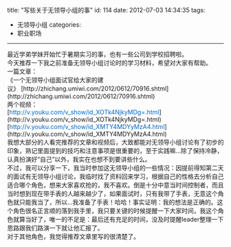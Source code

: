 title: "写些关于无领导小组的事"
id: 114
date: 2012-07-03 14:34:35
tags: 
- 无领导小组
categories: 
- 职业职场
---

<div>最近学弟学妹开始忙于暑期实习的事，也有一些公司到学校招聘啦。</div>
<div>今天推荐一下我之前准备无领导小组讨论时的学习材料，希望对大家有帮助。</div>
<div>一篇文章：</div>
<div>《一个无领导小组面试官给大家的建议》 [http://zhichang.umiwi.com/2012/0612/70916.shtml](http://zhichang.umiwi.com/2012/0612/70916.shtml)</div>
<div>两个视频：</div>
<div>[<span style="color: #0066cc;">http://v.youku.com/v_show/id_XOTk4NjkyMDg=.html</span>](http://v.youku.com/v_show/id_XOTk4NjkyMDg=.html)</div>
<div>[<span style="color: #0066cc;">http://v.youku.com/v_show/id_XMTY4MDYyMzA4.html</span>](http://v.youku.com/v_show/id_XMTY4MDYyMzA4.html)</div>
<div>我想大部分的人看完推荐的文章和视频后，大致都能对无领导小组讨论有了初步的印象，熟记里面提到的技巧和注意事项是很重要的，至于实践嘛...除了保持冷静，认真扮演好“自己”以外，我实在也想不到要讲些什么。</div>
<div>不过，我可以分享一下，我当时参加这无领导小组的一些情况：因提前得知第二天的面试有无领导小组讨论，我临时找了资料回来学习，根据自己的性格去分析自己适合哪个角色，想来大家喜欢抢的，我不喜欢。倒是十分中意当时间控制者，而且当时想到现在带手表的人越来越少了，如果面试时，只有我带了手表，无意这个角色就只能我当了，所以...我准备了手表！哈哈！事实证明：我的想法是正确的。这个角色很名正言顺的落到我手里，我只要关键的时候提醒一下大家时间，我这个角色就算当好了，唯一的不足是：最后还有充足的时间，没及时提醒leader整理一下思路跟我们路演一下就让他汇报了。</div>
<div>对于其他角色，我觉得推荐文章里写的很清楚了。</div>